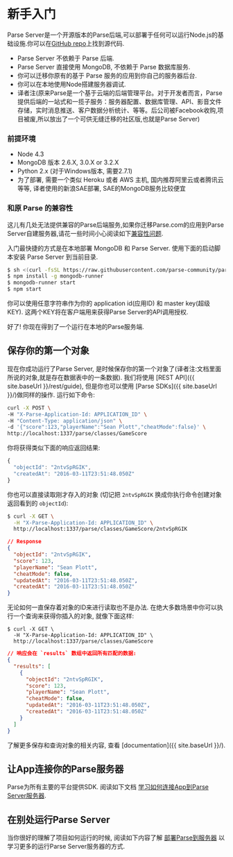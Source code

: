 
# 新手入门

Parse Server是一个开源版本的Parse后端,可以部署于任何可以运行Node.js的基础设施.你可以在[GitHub repo](https://github.com/parse-community/parse-server)上找到源代码.

* Parse Server 不依赖于 Parse 后端.
* Parse Server 直接使用 MongoDB, 不依赖于 Parse 数据库服务.
* 你可以迁移你原有的基于 Parse 服务的应用到你自己的服务器后台.
* 你可以在本地使用Node搭建服务器调试.
* 译者注(原来Parse是一个基于云端的后端管理平台。对于开发者而言，Parse提供后端的一站式和一揽子服务：服务器配置、数据库管理、API、影音文件存储，实时消息推送、客户数据分析统计、等等。后公司被Facebook收购,项目被废,所以放出了一个可供无缝迁移的社区版,也就是Parse Server)

### 前提环境

* Node 4.3
* MongoDB 版本 2.6.X, 3.0.X or 3.2.X
* Python 2.x (对于Windows版本, 需要2.7.1)
* 为了部署, 需要一个类似 Heroku 或者 AWS 主机, 国内推荐阿里云或者腾讯云等等, 译者使用的新浪SAE部署, SAE的MongoDB服务比较便宜

### 和原 Parse 的兼容性

这儿有几处无法提供兼容的Parse后端服务,如果你迁移Parse.com的应用到Parse Server自建服务器,请花一些时间小心阅读如下[兼容性问题](#compatibility-with-parsecom).

入门最快捷的方式是在本地部署 MongoDB 和 Parse Server. 使用下面的启动脚本安装 Parse Server 到当前目录.

```bash
$ sh <(curl -fsSL https://raw.githubusercontent.com/parse-community/parse-server/master/bootstrap.sh)
$ npm install -g mongodb-runner
$ mongodb-runner start
$ npm start
```

你可以使用任意字符串作为你的 application id(应用ID) 和 master key(超级KEY). 这两个KEY将在客户端用来获得Parse Server的API调用授权.

好了! 你现在得到了一个运行在本地的Parse服务端.

## 保存你的第一个对象

现在你成功运行了Parse Server, 是时候保存你的第一个对象了(译者注:文档里面所说的对象,就是存在数据表中的一条数据). 我们将使用 [REST API]({{ site.baseUrl }}/rest/guide), 但是你也可以使用 [Parse SDKs]({{ site.baseUrl }}/)做同样的操作. 运行如下命令:

```bash
curl -X POST \
-H "X-Parse-Application-Id: APPLICATION_ID" \
-H "Content-Type: application/json" \
-d '{"score":123,"playerName":"Sean Plott","cheatMode":false}' \
http://localhost:1337/parse/classes/GameScore
```

你将获得类似下面的响应返回结果:

```js
{
  "objectId": "2ntvSpRGIK",
  "createdAt": "2016-03-11T23:51:48.050Z"
}
```

你也可以直接读取刚才存入的对象 (切记把 `2ntvSpRGIK` 换成你执行命令创建对象返回看到的 `objectId`):

```bash
$ curl -X GET \
  -H "X-Parse-Application-Id: APPLICATION_ID" \
  http://localhost:1337/parse/classes/GameScore/2ntvSpRGIK
```

```json
// Response
{
  "objectId": "2ntvSpRGIK",
  "score": 123,
  "playerName": "Sean Plott",
  "cheatMode": false,
  "updatedAt": "2016-03-11T23:51:48.050Z",
  "createdAt": "2016-03-11T23:51:48.050Z"
}
```

无论如何一直保存着对象的ID来进行读取也不是办法. 在绝大多数场景中你可以执行一个查询来获得你插入的对象, 就像下面这样:

```
$ curl -X GET \
  -H "X-Parse-Application-Id: APPLICATION_ID" \
  http://localhost:1337/parse/classes/GameScore
```

```json
// 响应会在 `results` 数组中返回所有匹配的数据:
{
  "results": [
    {
      "objectId": "2ntvSpRGIK",
      "score": 123,
      "playerName": "Sean Plott",
      "cheatMode": false,
      "updatedAt": "2016-03-11T23:51:48.050Z",
      "createdAt": "2016-03-11T23:51:48.050Z"
    }
  ]
}

```

了解更多保存和查询对象的相关内容, 查看 [documentation]({{ site.baseUrl }}/).

## 让App连接你的Parse服务器

Parse为所有主要的平台提供SDK. 阅读如下文档 [学习如何连接App到Parse Server服务器](#using-parse-sdks-with-parse-server).

## 在别处运行Parse Server

当你很好的理解了项目如何运行的时候, 阅读如下内容了解 [部署Parse到服务器](#deploying-parse-server) 以学习更多的运行Parse Server服务器的方式.
